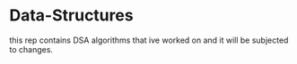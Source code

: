 # Data-Structures
this rep contains DSA algorithms that ive worked on and it will be subjected to changes.
